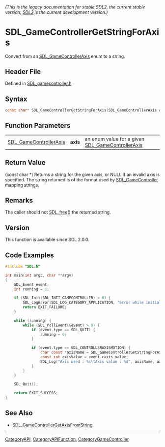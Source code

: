 ###### (This is the legacy documentation for stable SDL2, the current stable version; [SDL3](https://wiki.libsdl.org/SDL3/) is the current development version.)
# SDL_GameControllerGetStringForAxis

Convert from an [SDL_GameControllerAxis](SDL_GameControllerAxis) enum to a string.

## Header File

Defined in [SDL_gamecontroller.h](https://github.com/libsdl-org/SDL/blob/SDL2/include/SDL_gamecontroller.h)

## Syntax

```c
const char* SDL_GameControllerGetStringForAxis(SDL_GameControllerAxis axis);
```

## Function Parameters

|                                                  |          |                                                                            |
| ------------------------------------------------ | -------- | -------------------------------------------------------------------------- |
| [SDL_GameControllerAxis](SDL_GameControllerAxis) | **axis** | an enum value for a given [SDL_GameControllerAxis](SDL_GameControllerAxis) |

## Return Value

(const char *) Returns a string for the given axis, or NULL if an invalid
axis is specified. The string returned is of the format used by
[SDL_GameController](SDL_GameController) mapping strings.

## Remarks

The caller should not [SDL_free](SDL_free)() the returned string.

## Version

This function is available since SDL 2.0.0.

## Code Examples

```c
#include "SDL.h"

int main(int argc, char **argv)
{
    SDL_Event event;
    int running = 1;

    if (SDL_Init(SDL_INIT_GAMECONTROLLER) < 0) {
        SDL_LogError(SDL_LOG_CATEGORY_APPLICATION, "Error while initializing SDL2 library : %s", SDL_GetError());
        return EXIT_FAILURE;
    }

    while (running) {
        while (SDL_PollEvent(&event) > 0) {
            if (event.type == SDL_QUIT) {
                running = 0;
            }

            if (event.type == SDL_CONTROLLERAXISMOTION) {
                char const *axisName = SDL_GameControllerGetStringForAxis((SDL_GameControllerAxis) event.caxis.axis);
                const int axisValue = event.caxis.value;
                SDL_Log("Axis used : %s\tAxis value : %d", axisName, axisValue);
            }
        }
    }

    SDL_Quit();

    return EXIT_SUCCESS;
}
```

## See Also

- [SDL_GameControllerGetAxisFromString](SDL_GameControllerGetAxisFromString)

----
[CategoryAPI](CategoryAPI), [CategoryAPIFunction](CategoryAPIFunction), [CategoryGameController](CategoryGameController)

